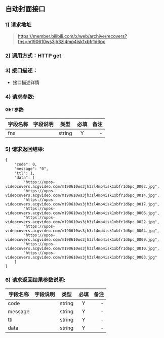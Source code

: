 

## 自动封面接口

### 1) 请求地址

>https://member.bilibili.com/x/web/archive/recovers?fns=m190610ws3jh3zl4mp4isk1xbfr1d6pc

### 2) 调用方式：HTTP get

### 3) 接口描述：

* 接口描述详情

### 4) 请求参数:

#### GET参数:
|字段名称       |字段说明         |类型            |必填            |备注     |
| -------------|:--------------:|:--------------:|:--------------:| ------:|
|fns||string|Y|-|



### 5) 请求返回结果:

```
{
    "code": 0,
    "message": "0",
    "ttl": 1,
    "data": [
        "https://upos-videocovers.acgvideo.com/m190610ws3jh3zl4mp4isk1xbfr1d6pc_0002.jpg",
        "https://upos-videocovers.acgvideo.com/m190610ws3jh3zl4mp4isk1xbfr1d6pc_0014.jpg",
        "https://upos-videocovers.acgvideo.com/m190610ws3jh3zl4mp4isk1xbfr1d6pc_0017.jpg",
        "https://upos-videocovers.acgvideo.com/m190610ws3jh3zl4mp4isk1xbfr1d6pc_0006.jpg",
        "https://upos-videocovers.acgvideo.com/m190610ws3jh3zl4mp4isk1xbfr1d6pc_0022.jpg",
        "https://upos-videocovers.acgvideo.com/m190610ws3jh3zl4mp4isk1xbfr1d6pc_0004.jpg",
        "https://upos-videocovers.acgvideo.com/m190610ws3jh3zl4mp4isk1xbfr1d6pc_0009.jpg",
        "https://upos-videocovers.acgvideo.com/m190610ws3jh3zl4mp4isk1xbfr1d6pc_0010.jpg",
        "https://upos-videocovers.acgvideo.com/m190610ws3jh3zl4mp4isk1xbfr1d6pc_0003.jpg"
    ]
}
```


### 6) 请求返回结果参数说明:
|字段名称       |字段说明         |类型            |必填            |备注     |
| -------------|:--------------:|:--------------:|:--------------:| ------:|
|code||string|Y|-|
|message||string|Y|-|
|ttl||string|Y|-|
|data||string|Y|-|

